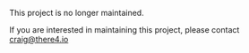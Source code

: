 This project is no longer maintained.

If you are interested in maintaining this project, please contact craig@there4.io